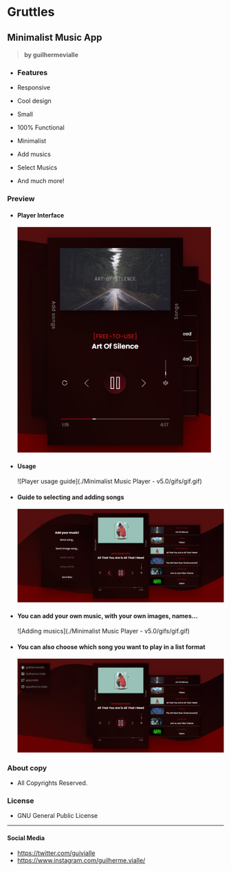 # Gruttles

## Minimalist Music App

> #### by guilhermevialle

-   ### Features

-   Responsive
-   Cool design
-   Small
-   100% Functional
-   Minimalist
-   Add musics
-   Select Musics
-   And much more!

### Preview

-   #### Player Interface

    <img src="https://github.com/guilhermevialle/MinimalistMusicPlayerv5.0/blob/main/Minimalist%20Music%20Player%20-%20v5.0/Screenshots/capture.PNG" width="450px">

-   #### Usage

    ![Player usage guide](./Minimalist Music Player - v5.0/gifs/gif.gif)

-   #### Guide to selecting and adding songs

       <img src="./Minimalist Music Player - v5.0/Screenshots/capture2.png">

-   #### You can add your own music, with your own images, names...

    ![Adding musics](./Minimalist Music Player - v5.0/gifs/gif.gif)

-   #### You can also choose which song you want to play in a list format
      <img src="./Minimalist Music Player - v5.0/screenshots/capture3.png">

### About copy

-   All Copyrights Reserved.

### License

-   GNU General Public License

---

#### Social Media

-   https://twitter.com/guivialle
-   https://www.instagram.com/guilherme.vialle/
